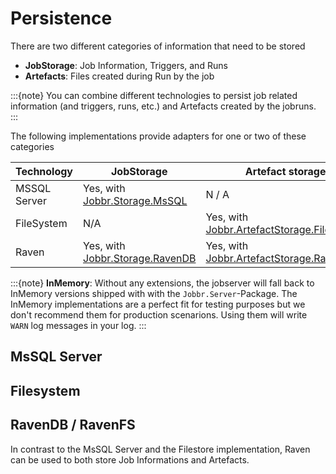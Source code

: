 # Persistence

There are two different categories of information that need to be stored

- **JobStorage**: Job Information, Triggers, and Runs
- **Artefacts**: Files created during Run by the job

:::{note}
You can combine different technologies to persist job related information (and triggers, runs, etc.) and Artefacts created by the jobruns.
:::

The following implementations provide adapters for one or two of these categories

| Technology   | JobStorage                                                                          | Artefact storage
| ------------ | ----------------------------------------------------------------------------------- | ---------------------------------------------------------------------------------------------------------
| MSSQL Server | Yes, with [Jobbr.Storage.MsSQL](https://github.com/jobbrIO/jobbr-storage-mssql)     | N / A
| FileSystem   | N/A                                                                                 | Yes, with [Jobbr.ArtefactStorage.FileSystem](https://github.com/jobbrIO/jobbr-artefactstorage-filesystem)
| Raven        | Yes, with [Jobbr.Storage.RavenDB](https://github.com/jobbrIO/jobbr-storage-ravendb) | Yes, with [Jobbr.ArtefactStorage.RavenFS](https://github.com/jobbrIO/jobbr-artefactstorage-ravenfs)

:::{note}
**InMemory**: Without any extensions, the jobserver will fall back to InMemory versions shipped with with the `Jobbr.Server`-Package. 
The InMemory implementations are a perfect fit for testing purposes but we don't recommend them for production scenarions. 
Using them will write `WARN` log messages in your log.
:::

## MsSQL Server

## Filesystem

## RavenDB / RavenFS

In contrast to the MsSQL Server and the Filestore implementation, Raven can be used to both store Job Informations and Artefacts.
